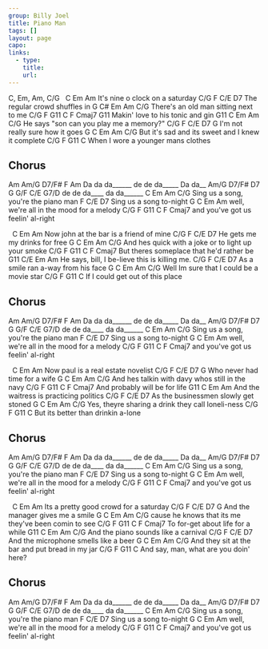 ```yaml
---
group: Billy Joel
title: Piano Man
tags: []
layout: page
capo: 
links: 
  - type: 
    title: 
    url: 
---
```



C, Em, Am, C/G
&nbsp;    C      Em           Am
It's nine o clock on a saturday
C/G  F       C/E             D7
The regular crowd shuffles in
G           C#     Em        Am         C/G
There's an old man sitting next to me
C/G    F           G11       C     F  Cmaj7  G11
Makin' love to his tonic and gin
G11      C           Em        Am        C/G
He says "son can you play me a memory?"
C/G F          C/E         D7        G
I'm not really sure how it goes
G         C          Em          Am       C/G
But it's sad and its sweet and I knew it complete
C/G  F        G11          C
When I wore a younger mans clothes
## Chorus
Am       Am/G         D7/F#     F       Am
Da da da______  de de da_____         Da da__
Am/G  D7/F#    D7           G      G/F     C/E  G7/D
de de da____       da da______
C         Em               Am          C/G
Sing us a song, you're the piano man
F         C/E     D7
Sing us a song to-night
G           C          Em          Am
well, we're all in the mood for a melody
C/G  F            G11         C     F Cmaj7
and you've got us feelin' al-right

&nbsp;   C           Em       Am
Now john at the bar is a friend of mine
C/G F          C/E        D7
He  gets me my drinks for free
G       C            Em         Am            C/G
And hes quick with a joke or to light up your smoke
C/G        F              G11         C     F Cmaj7
But theres someplace that he'd rather be
G11      C/E         Em           Am
He says, bill, I be-lieve this is killing me.
C/G    F          C/E          D7
As a  smile ran a-way from his face
G       C           Em         Am    C/G
Well Im sure that I could be a movie star
C/G  F           G11         C
If   I could get out of this place
## Chorus
Am       Am/G         D7/F#     F       Am
Da da da______  de de da_____         Da da__
Am/G  D7/F#    D7           G      G/F     C/E  G7/D
de de da____       da da______
C         Em               Am          C/G
Sing us a song, you're the piano man
F         C/E     D7
Sing us a song to-night
G           C          Em          Am
well, we're all in the mood for a melody
C/G  F            G11         C     F Cmaj7
and you've got us feelin' al-right

&nbsp;   C         Em          Am
Now paul is a real estate novelist
C/G  F         C/E        D7     G
Who  never had time for a wife
G       C           Em        Am           C/G
And hes talkin with davy whos still in the navy
C/G  F        G11         C      F  Cmaj7
And  probably will be for life
G11     C           Em         Am
And the waitress is practicing politics
C/G      F           C/E        D7
As   the businessmen slowly get stoned
G           C         Em               Am    C/G
Yes, theyre sharing a drink they call loneli-ness
C/G     F           G11        C
But its better than drinkin a-lone
## Chorus
Am       Am/G         D7/F#     F       Am
Da da da______  de de da_____         Da da__
Am/G  D7/F#    D7           G      G/F     C/E  G7/D
de de da____       da da______
C         Em               Am          C/G
Sing us a song, you're the piano man
F         C/E     D7
Sing us a song to-night
G           C          Em          Am
well, we're all in the mood for a melody
C/G  F            G11         C     F Cmaj7
and you've got us feelin' al-right

&nbsp;     C      Em               Am
Its a pretty good crowd for a saturday
C/G     F       C/E        D7     G
And the manager gives me a smile
G        C              Em              Am       C/G
cause he knows that its me they've been comin to see
C/G      F         G11        C      F Cmaj7
To   for-get about life for a while
G11     C     Em            Am       C/G
And the piano sounds like a carnival
C/G     F          C/E           D7
And the microphone smells like a beer
G        C          Em          Am          C/G
And they sit at the bar and put bread in my jar
C/G      F             G11       C
And say, man, what are you doin' here?
## Chorus
Am       Am/G         D7/F#     F       Am
Da da da______  de de da_____         Da da__
Am/G  D7/F#    D7           G      G/F     C/E  G7/D
de de da____       da da______
C         Em               Am          C/G
Sing us a song, you're the piano man
F         C/E     D7
Sing us a song to-night
G           C          Em          Am
well, we're all in the mood for a melody
C/G  F            G11         C     F Cmaj7
and you've got us feelin' al-right

